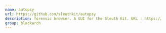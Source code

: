 ```yaml
---
name: autopsy
url: https://github.com/sleuthkit/autopsy
description: forensic browser. A GUI for the Sleuth Kit. URL : https://github.com/sleuthkit/autopsy Groups : blackarch blackarch-forensic
group: blackarch
---
```

